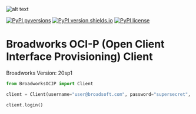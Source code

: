 ![alt text]( https://www.captivateonhold.com/wp-content/uploads/2016/03/BroadWorks.jpg "Broadsoft")

[![PyPI pyversions](https://img.shields.io/pypi/status/BroadworksOCIP.svg)](https://pypi.org/project/BroadworksOCIP/)
[![PyPI version shields.io](https://img.shields.io/pypi/v/BroadworksOCIP.svg)](https://pypi.python.org/pypi/BroadworksOCIP/)
[![PyPI license](https://img.shields.io/pypi/l/BroadworksOCIP.svg)](https://pypi.python.org/pypi/BroadworksOCIP/)
#  Broadworks OCI-P (Open Client Interface Provisioning) Client

Broadworks Version: 20sp1



```python
from BroadworksOCIP import Client

client = Client(username="user@broadsoft.com", password="supersecret", address="https://api.broadsoft.com/webservice/services/ProvisioningService")

client.login() 

```


 



